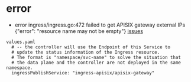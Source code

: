 # error 
- error   ingress/ingress.go:472  failed to get APISIX gateway external IPs       {"error": "resource name may not be empty"}
[issues](https://github.com/apache/apisix-ingress-controller/issues/1880)
```shell
values.yaml
  # -- the controller will use the Endpoint of this Service to
  # update the status information of the Ingress resource.
  # The format is "namespace/svc-name" to solve the situation that
  # the data plane and the controller are not deployed in the same namespace.
  ingressPublishService: "ingress-apisix/apisix-gateway"
```

